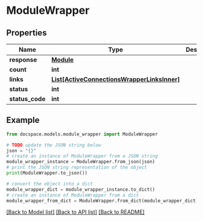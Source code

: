 # ModuleWrapper


## Properties

Name | Type | Description | Notes
------------ | ------------- | ------------- | -------------
**response** | [**Module**](Module.md) |  | [optional] 
**count** | **int** |  | [optional] 
**links** | [**List[ActiveConnectionsWrapperLinksInner]**](ActiveConnectionsWrapperLinksInner.md) |  | [optional] 
**status** | **int** |  | [optional] 
**status_code** | **int** |  | [optional] 

## Example

```python
from docspace.models.module_wrapper import ModuleWrapper

# TODO update the JSON string below
json = "{}"
# create an instance of ModuleWrapper from a JSON string
module_wrapper_instance = ModuleWrapper.from_json(json)
# print the JSON string representation of the object
print(ModuleWrapper.to_json())

# convert the object into a dict
module_wrapper_dict = module_wrapper_instance.to_dict()
# create an instance of ModuleWrapper from a dict
module_wrapper_from_dict = ModuleWrapper.from_dict(module_wrapper_dict)
```
[[Back to Model list]](../README.md#documentation-for-models) [[Back to API list]](../README.md#documentation-for-api-endpoints) [[Back to README]](../README.md)


